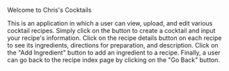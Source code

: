 Welcome to Chris's Cocktails 

This is an application in which a user can view, upload, and edit various cocktail recipes. Simply click on the button to create a cocktail and input your recipe's information. Click on the recipe details button on each recipe to see its ingredients, directions for preparation, and description. Click on the "Add Ingredient" button to add an ingredient to a recipe. Finally, a user can go back to the recipe index page by clicking on the "Go Back" button. 
  
